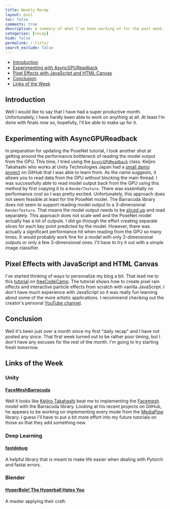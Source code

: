 ```yaml
---
title: Weekly Recap
layout: post
toc: false
comments: true
description: A summary of what I've been working on for the past week.
categories: [recap]
hide: false
permalink: /:title/
search_exclude: false
---
```


* [Introduction](#introduction)
* [Experimenting with AsyncGPUReadback](#experimenting-with-asyncgpureadback)
* [Pixel Effects with JavaScript and HTML Canvas](#pixel-effects-with-javascript-and-html-canvas)
* [Conclusion](#conclusion)
* [Links of the Week](#links-of-the-week)



## Introduction

Well I would like to say that I have had a super productive month. Unfortunately, I have hardly been able to work on anything at all. At least I'm done with finals now so, hopefully, I'll be able to make up for it. 



## Experimenting with AsyncGPUReadback

In preparation for updating the PoseNet tutorial, I took another shot at getting around the performance bottleneck of reading the model output from the GPU. This time, I tried using the [`AsyncGPUReadback`](https://docs.unity3d.com/ScriptReference/Rendering.AsyncGPUReadback.html) class. Keijiro Takahashi who works at Unity Technologies Japan had a [small demo project](https://github.com/keijiro/AsyncCaptureTest) on GitHub that I was able to learn from. As the name suggests, it allows you to read data from the GPU without blocking the main thread. I was successfully able to read model output back from the GPU using this method by first copying it to a `RenderTexture`. There was essentially no performance cost so I was pretty excited. Unfortunately, this approach does not seem feasible at least for the PoseNet model. The Barracuda library does not seem to support reading model output to a 3-dimensional `RenderTexture`. That means the model output needs to be [sliced up](https://docs.unity3d.com/Packages/com.unity.barracuda@1.0/api/Unity.Barracuda.ModelBuilder.html#Unity_Barracuda_ModelBuilder_StridedSlice_System_String_System_Object_System_Int32___System_Int32___System_Int32___) and read separately. This approach does not scale well and the PoseNet model actually has a lot of outputs. I did go through the effort creating separate slices for each key point predicted by the model. However, there was actually a significant performance hit when reading from the GPU so many times. It would probably work fine for a model with only 2-dimensional outputs or only a few 3-dimensional ones. I'll have to try it out with a simple image classifier.



## Pixel Effects with JavaScript and HTML Canvas

I've started thinking of ways to personalize my blog a bit. That lead me to this [tutorial](https://www.youtube.com/watch?v=UoTxOVEecbI) on [freeCodeCamp](https://www.youtube.com/channel/UC8butISFwT-Wl7EV0hUK0BQ). The tutorial shows how to create pixel rain effects and interactive particle effects from scratch with vanilla JavaScript. I don't have much experience with JavaScript so it was really fun learning about some of the more artistic applications. I recommend checking out the creator's personal [YouTube channel](https://www.youtube.com/channel/UCEqc149iR-ALYkGM6TG-7vQ).



## Conclusion

Well it's been just over a month since my first "daily recap" and I have not posted any since. That first week turned out to be rather poor timing, but I don't have any excuses for the rest of the month. I'm going to try starting fresh tomorrow.



## Links of the Week

### Unity

#### [FaceMeshBarracuda](https://github.com/keijiro/FaceMeshBarracuda)

Well it looks like [Keijiro Takahashi](https://github.com/keijiro) beat me to implementing the [Facemesh](https://google.github.io/mediapipe/solutions/face_mesh) model with the Barracuda library. Looking at his recent projects on GitHub, he appears to be working on implementing every mode from the [MediaPipe](https://google.github.io/mediapipe/) library. I guess I'll have to put a bit more effort into my future tutorials on those so that they add something new. 

### Deep Learning

#### [fastdebug](https://muellerzr.github.io/fastdebug/)

A helpful library that is meant to make life easier when dealing with Pytorch and fastai errors.

### Blender

#### [HyperBole! The Hyperball Hates You](https://www.youtube.com/watch?v=AqA71cWs1WA)

A master applying their craft.